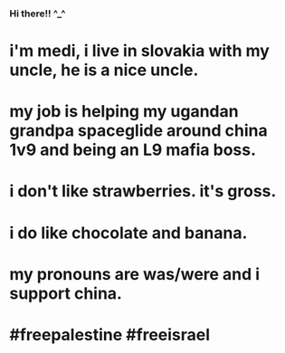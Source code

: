 ### Hi there!! ^_^
# i'm medi, i live in slovakia with my uncle, he is a nice uncle.
# my job is helping my ugandan grandpa spaceglide around china 1v9 and being an L9 mafia boss.
# i don't like strawberries. it's gross.
# i do like chocolate and banana.
# my pronouns are was/were and i support china.
# #freepalestine #freeisrael

<!--
**mediphobic/mediphobic** is a ✨ _special_ ✨ repository because its `README.md` (this file) appears on your GitHub profile.

Here are some ideas to get you started:

- 🔭 I’m currently working on ...
- 🌱 I’m currently learning ...
- 👯 I’m looking to collaborate on ...
- 🤔 I’m looking for help with ...
- 💬 Ask me about ...
- 📫 How to reach me: ...
- 😄 Pronouns: ...
- ⚡ Fun fact: ...
-->
